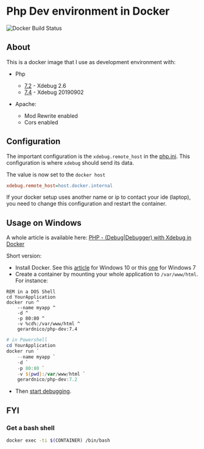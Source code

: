 # Php Dev environment in Docker

![Docker Build Status](https://img.shields.io/docker/build/gerardnico/php-dev)

## About

This is a docker image that I use as development environment with:

  * Php
    * [7.2](./7.2/Dockerfile) - Xdebug 2.6
    * [7.4](./7.4/Dockerfile) - Xdebug 20190902

  * Apache:
      * Mod Rewrite enabled
      * Cors enabled
  
## Configuration

The important configuration is the `xdebug.remote_host` in the [php.ini](7.4/php.ini).
This configuration is where `xdebug` should send its data.
 
The value is now set to the `docker host` 
```ini
xdebug.remote_host=host.docker.internal
```

If your docker setup uses another name or ip to contact your ide (laptop), you need to change this configuration
and restart the container.

## Usage on Windows

A whole article is available here: [PHP - (Debug|Debugger) with Xdebug in Docker](https://gerardnico.com/lang/php/debug)


Short version:

  * Install Docker. See this [article](https://gerardnico.com/vm/docker/installation_windows_10) for Windows 10 or this [one](https://gerardnico.com/vm/docker/installation_windows_7) for Windows 7
  * Create a container by mounting your whole application to `/var/www/html`. For instance:
```dos
REM in a DOS Shell
cd YourApplication
docker run ^
    --name myapp ^
    -d ^
    -p 80:80 ^
    -v %cd%:/var/www/html ^
    gerardnico/php-dev:7.4
```
```powershell
# in Powershell
cd YourApplication
docker run `
    --name myapp `
    -d `
    -p 80:80 `
    -v ${pwd}:/var/www/html `
    gerardnico/php-dev:7.2
```
  * Then [start debugging](https://gerardnico.com/lang/php/debug#start_debug). 

## FYI

### Get a bash shell

```bash
docker exec -ti $(CONTAINER) /bin/bash
```